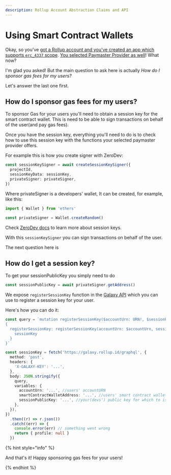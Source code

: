 ```yaml
---
description: Rollup Account Abstraction Claims and API
---
```


# Using Smart Contract Wallets

Okay, so you've [got a Rollup account and you've created an app which supports `erc_4337` scope](../platform//console//oauth.md#oauth). [You selected Paymaster Provider as well](../platform/console/blockchain.md)! What now?

I'm glad you asked! But the main question to ask here is actually _How do I sponsor gas fees for my users?_

Let's answer the last one first.

## How do I sponsor gas fees for my users?

To sponsor Gas for your users you'll need to obtain a session key for the smart contract wallet. This is need to be able to sign transactions on behalf of the user(and pay gas fees).

Once you have the session key, everything you'll need to do is to check how to use this session key with the functions your selected paymaster provider offers.

For example this is how you create signer with ZeroDev:

```typescript
const sessionKeySigner = await createSessionKeySigner({
  projectId,
  sessionKeyData: sessionKey,
  privateSigner: privateSigner,
})
```

Where privateSigner is a developers' wallet,
It can be created, for example, like this:

```typescript
import { Wallet } from 'ethers'

const privateSigner = Wallet.createRandom()
```

Check [ZeroDev docs](https://docs.zerodev.app/use-wallets/use-session-keys) to learn more about session keys.

With this `sessionKeySigner` you can sign transactions on behalf of the user.

The next question here is

## How do I get a session key?

To get your sessionPublicKey you simply need to do

```typescript
const sessionPublicKey = await privateSigner.getAddress()
```

We expose `registerSessionKey` function in the [Galaxy API](../../reference/galaxy-api.md) which you can use to register a session key for your user.

Here's how you can do it:

```typescript
const query = `mutation registerSessionKey($accountUrn: URN!, $sessionPublicKey: String!, $smartContractWalletAddress: String!)
{
  registerSessionKey: registerSessionKey(accountUrn: $accountUrn, sessionPublicKey: $sessionPublicKey, smartContractWalletAddress: $smartContractWalletAddress) {
    sessionKey
  }
}`

const sessionKey = fetch('https://galaxy.rollup.id/graphql', {
  method: 'post',
  headers: {
    'X-GALAXY-KEY': '...',
  },
  body: JSON.stringify({
    query,
    variables: {
      accountUrn: '...', //users' accountURN
      smartContractWalletAddress: '...', //users' smart contract wallet address
      sessionPublicKey: '...', //your(devs') public key for which to issue session key
    },
  }),
})
  .then((r) => r.json())
  .catch((err) => {
    console.error(err) // something went wrong
    return { profile: null }
  })
```

{% hint style="info" %}

And that's it! Happy sponsoring gas fees for your users!

{% endhint %}
